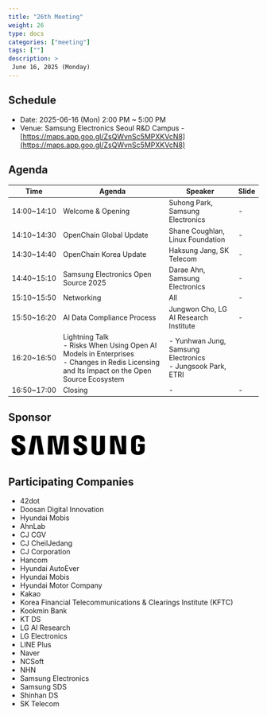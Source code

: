 ```yaml
---
title: "26th Meeting"
weight: 26
type: docs
categories: ["meeting"]
tags: [""]
description: >
 June 16, 2025 (Monday)
---
```


## Schedule

* Date: 2025-06-16 (Mon) 2:00 PM ~ 5:00 PM
* Venue: Samsung Electronics Seoul R&D Campus - [https://maps.app.goo.gl/ZsQWvnSc5MPXKVcN8](https://maps.app.goo.gl/ZsQWvnSc5MPXKVcN8)

## Agenda

| Time         | Agenda                                                                 | Speaker                                      | Slide |
|--------------|-----------------------------------------------------------------------|----------------------------------------------|-------|
| 14:00~14:10  | Welcome & Opening                                                     | Suhong Park, Samsung Electronics             | -     |
| 14:10~14:30  | OpenChain Global Update                                               | Shane Coughlan, Linux Foundation             | -     |
| 14:30~14:40  | OpenChain Korea Update                                                | Haksung Jang, SK Telecom                    | -     |
| 14:40~15:10  | Samsung Electronics Open Source 2025     | Darae Ahn, Samsung Electronics               | -     |
| 15:10~15:50  | Networking                                                           | All                                          | -     |
| 15:50~16:20  | AI Data Compliance Process                                            | Jungwon Cho, LG AI Research Institute        | -     |
| 16:20~16:50  | Lightning Talk  <br> - Risks When Using Open AI Models in Enterprises <br> - Changes in Redis Licensing and Its Impact on the Open Source Ecosystem |  - Yunhwan Jung, Samsung Electronics<br>  - Jungsook Park, ETRI |       |
| 16:50~17:00 | Closing | - | - |

## Sponsor

![](../../../images/content/about/logo/samsung.png)


## Participating Companies

- 42dot  
- Doosan Digital Innovation  
- Hyundai Mobis  
- AhnLab  
- CJ CGV  
- CJ CheilJedang  
- CJ Corporation  
- Hancom  
- Hyundai AutoEver  
- Hyundai Mobis  
- Hyundai Motor Company  
- Kakao  
- Korea Financial Telecommunications & Clearings Institute (KFTC)  
- Kookmin Bank  
- KT DS  
- LG AI Research  
- LG Electronics  
- LINE Plus  
- Naver  
- NCSoft  
- NHN  
- Samsung Electronics  
- Samsung SDS  
- Shinhan DS  
- SK Telecom